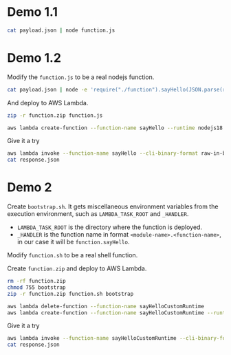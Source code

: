 # Demo 1.1

```sh
cat payload.json | node function.js
```

# Demo 1.2

Modify the `function.js` to be a real nodejs function.

```sh
cat payload.json | node -e 'require("./function").sayHello(JSON.parse(require("fs").readFileSync(0))).then(response => process.stdout.write(response))'
```

And deploy to AWS Lambda.

```sh
zip -r function.zip function.js
```

```sh
aws lambda create-function --function-name sayHello --runtime nodejs18.x --handler function.sayHello --zip-file fileb://function.zip --role arn:aws:iam::070590460840:role/service-role/athena-query-role-eqdq690p
```

Give it a try

```sh
aws lambda invoke --function-name sayHello --cli-binary-format raw-in-base64-out --payload file://payload.json response.json
cat response.json
```

# Demo 2

Create `bootstrap.sh`. It gets miscellaneous environment variables from the execution environment, such as `LAMBDA_TASK_ROOT` and `_HANDLER`.

* `LAMBDA_TASK_ROOT` is the directory where the function is deployed.
* `_HANDLER` is the function name in format `<module-name>.<function-name>`, in our case it will be `function.sayHello`.

Modify `function.sh` to be a real shell function.

Create `function.zip` and deploy to AWS Lambda.

```sh
rm -rf function.zip
chmod 755 bootstrap
zip -r function.zip function.sh bootstrap
```

```sh
aws lambda delete-function --function-name sayHelloCustomRuntime
aws lambda create-function --function-name sayHelloCustomRuntime --runtime provided --handler function.sayHello --zip-file fileb://function.zip --role arn:aws:iam::070590460840:role/service-role/athena-query-role-eqdq690p
```

Give it a try

```sh
aws lambda invoke --function-name sayHelloCustomRuntime --cli-binary-format raw-in-base64-out --payload file://payload.json response.json --query 'LogResult' --log-type Tail --output text | base64 --decode
cat response.json
```
